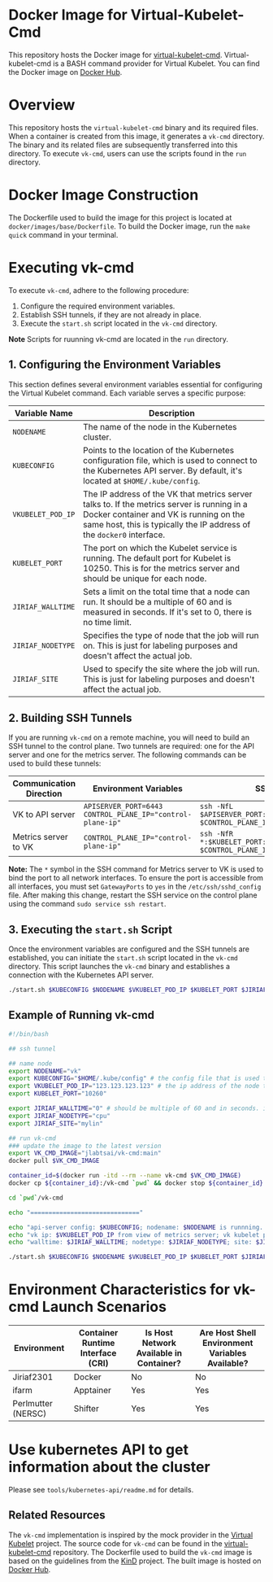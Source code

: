# Docker Image for Virtual-Kubelet-Cmd
This repository hosts the Docker image for [virtual-kubelet-cmd](https://github.com/tsaie79/virtual-kubelet-cmd). Virtual-kubelet-cmd is a BASH command provider for Virtual Kubelet. You can find the Docker image on [Docker Hub](https://hub.docker.com/repository/docker/jlabtsai/vk-cmd).

# Overview
This repository hosts the `virtual-kubelet-cmd` binary and its required files. When a container is created from this image, it generates a `vk-cmd` directory. The binary and its related files are subsequently transferred into this directory. To execute `vk-cmd`, users can use the scripts found in the `run` directory.

# Docker Image Construction
The Dockerfile used to build the image for this project is located at `docker/images/base/Dockerfile`. To build the Docker image, run the `make quick` command in your terminal.

# Executing vk-cmd
To execute `vk-cmd`, adhere to the following procedure:
1. Configure the required environment variables.
2. Establish SSH tunnels, if they are not already in place.
3. Execute the `start.sh` script located in the `vk-cmd` directory.

**Note** Scripts for ruunning vk-cmd are located in the `run` directory.

## 1. Configuring the Environment Variables

This section defines several environment variables essential for configuring the Virtual Kubelet command. Each variable serves a specific purpose:

| Variable Name   | Description |
| --------------- | ----------- |
| `NODENAME` | The name of the node in the Kubernetes cluster. |
| `KUBECONFIG` | Points to the location of the Kubernetes configuration file, which is used to connect to the Kubernetes API server. By default, it's located at `$HOME/.kube/config`. |
| `VKUBELET_POD_IP` | The IP address of the VK that metrics server talks to. If the metrics server is running in a Docker container and VK is running on the same host, this is typically the IP address of the `docker0` interface. |
| `KUBELET_PORT` | The port on which the Kubelet service is running. The default port for Kubelet is 10250. This is for the metrics server and should be unique for each node. |
| `JIRIAF_WALLTIME` | Sets a limit on the total time that a node can run. It should be a multiple of 60 and is measured in seconds. If it's set to 0, there is no time limit. |
| `JIRIAF_NODETYPE` | Specifies the type of node that the job will run on. This is just for labeling purposes and doesn't affect the actual job. |
| `JIRIAF_SITE` | Used to specify the site where the job will run. This is just for labeling purposes and doesn't affect the actual job. |

## 2. Building SSH Tunnels
If you are running `vk-cmd` on a remote machine, you will need to build an SSH tunnel to the control plane. Two tunnels are required: one for the API server and one for the metrics server. The following commands can be used to build these tunnels:

| Communication Direction | Environment Variables | SSH Command |
| ----------------------- | --------------------- | ----------- |
| VK to API server | `APISERVER_PORT=6443`<br>`CONTROL_PLANE_IP="control-plane-ip"` | `ssh -NfL $APISERVER_PORT:localhost:$APISERVER_PORT $CONTROL_PLANE_IP` |
| Metrics server to VK | `CONTROL_PLANE_IP="control-plane-ip"` | `ssh -NfR *:$KUBELET_PORT:localhost:$KUBELET_PORT $CONTROL_PLANE_IP` |

**Note:** The `*` symbol in the SSH command for Metrics server to VK is used to bind the port to all network interfaces. To ensure the port is accessible from all interfaces, you must set `GatewayPorts` to `yes` in the `/etc/ssh/sshd_config` file. After making this change, restart the SSH service on the control plane using the command `sudo service ssh restart`.

## 3. Executing the `start.sh` Script
Once the environment variables are configured and the SSH tunnels are established, you can initiate the `start.sh` script located in the `vk-cmd` directory. This script launches the `vk-cmd` binary and establishes a connection with the Kubernetes API server.
```bash
./start.sh $KUBECONFIG $NODENAME $VKUBELET_POD_IP $KUBELET_PORT $JIRIAF_WALLTIME $JIRIAF_NODETYPE $JIRIAF_SITE
```

## Example of Running vk-cmd
```bash
#!/bin/bash

## ssh tunnel

## name node
export NODENAME="vk"
export KUBECONFIG="$HOME/.kube/config" # the config file that is used to connect to the api-server. Usually it is located at $HOME/.kube/config
export VKUBELET_POD_IP="123.123.123.123" # the ip address of the node that is used to connect to the api-server. Usually it is the ip address of the docker0 interface if the api-server is running in a docker container 
export KUBELET_PORT="10260"

export JIRIAF_WALLTIME="0" # should be multiple of 60 and in seconds. if 0, then no walltime limit
export JIRIAF_NODETYPE="cpu"
export JIRIAF_SITE="mylin"

## run vk-cmd
### update the image to the latest version
export VK_CMD_IMAGE="jlabtsai/vk-cmd:main"
docker pull $VK_CMD_IMAGE

container_id=$(docker run -itd --rm --name vk-cmd $VK_CMD_IMAGE)
docker cp ${container_id}:/vk-cmd `pwd` && docker stop ${container_id}

cd `pwd`/vk-cmd

echo "=============================="

echo "api-server config: $KUBECONFIG; nodename: $NODENAME is runnning..."
echo "vk ip: $VKUBELET_POD_IP from view of metrics server; vk kubelet port: $KUBELET_PORT"
echo "walltime: $JIRIAF_WALLTIME; nodetype: $JIRIAF_NODETYPE; site: $JIRIAF_SITE"

./start.sh $KUBECONFIG $NODENAME $VKUBELET_POD_IP $KUBELET_PORT $JIRIAF_WALLTIME $JIRIAF_NODETYPE $JIRIAF_SITE
```


# Environment Characteristics for vk-cmd Launch Scenarios

| Environment        | Container Runtime Interface (CRI) | Is Host Network Available in Container? | Are Host Shell Environment Variables Available? |
|--------------------|-----------------------------------|-----------------------------------------|-------------------------------------------------|
| Jiriaf2301         | Docker                            | No                                      | No                                              |
| ifarm              | Apptainer                         | Yes                                     | Yes                                             |
| Perlmutter (NERSC) | Shifter                           | Yes                                     | Yes                                             |


# Use kubernetes API to get information about the cluster
Please see `tools/kubernetes-api/readme.md` for details.


## Related Resources
The `vk-cmd` implementation is inspired by the mock provider in the [Virtual Kubelet](https://github.com/virtual-kubelet/virtual-kubelet) project. The source code for `vk-cmd` can be found in the [virtual-kubelet-cmd](https://github.com/tsaie79/virtual-kubelet-cmd) repository. The Dockerfile used to build the `vk-cmd` image is based on the guidelines from the [KinD](https://github.com/kubernetes-sigs/kind) project. The built image is hosted on [Docker Hub](https://hub.docker.com/repository/docker/jlabtsai/vk-cmd).
